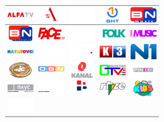 | ![](https://raw.githubusercontent.com/RevGear/logo/master/Countries/BA/AlfaTV.png) | ![](https://raw.githubusercontent.com/RevGear/logo/master/Countries/BA/AlternativnaTV.png) | ![](https://raw.githubusercontent.com/RevGear/logo/master/Countries/BA/B1TV.png) | ![](https://raw.githubusercontent.com/RevGear/logo/master/Countries/BA/BHT1.png) | ![](https://raw.githubusercontent.com/RevGear/logo/master/Countries/BA/BNMusic.png) | 
|:---:|:---:|:---:|:---:|:---:| 
| ![](https://raw.githubusercontent.com/RevGear/logo/master/Countries/BA/BNTV.png) | ![](https://raw.githubusercontent.com/RevGear/logo/master/Countries/BA/FaceTV.png) | ![](https://raw.githubusercontent.com/RevGear/logo/master/Countries/BA/Hayat.png) | ![](https://raw.githubusercontent.com/RevGear/logo/master/Countries/BA/HayatFolk.png) | ![](https://raw.githubusercontent.com/RevGear/logo/master/Countries/BA/HayatMusic.png) | 
| ![](https://raw.githubusercontent.com/RevGear/logo/master/Countries/BA/Hayatovci.png) | ![](https://raw.githubusercontent.com/RevGear/logo/master/Countries/BA/HayatPlus.png) | ![](https://raw.githubusercontent.com/RevGear/logo/master/Countries/BA/HemaTV.png) | ![](https://raw.githubusercontent.com/RevGear/logo/master/Countries/BA/K3.png) | ![](https://raw.githubusercontent.com/RevGear/logo/master/Countries/BA/N1BosniaHerzegovina.png) | 
| ![](https://raw.githubusercontent.com/RevGear/logo/master/Countries/BA/NTVIC.png) | ![](https://raw.githubusercontent.com/RevGear/logo/master/Countries/BA/OBN.png) | ![](https://raw.githubusercontent.com/RevGear/logo/master/Countries/BA/OKanal.png) | ![](https://raw.githubusercontent.com/RevGear/logo/master/Countries/BA/OTVValentino.png) | ![](https://raw.githubusercontent.com/RevGear/logo/master/Countries/BA/PinkBH.png) | 
| ![](https://raw.githubusercontent.com/RevGear/logo/master/Countries/BA/RTRSPlus.png) | ![](https://raw.githubusercontent.com/RevGear/logo/master/Countries/BA/RTRSTV.png) | ![](https://raw.githubusercontent.com/RevGear/logo/master/Countries/BA/RTVHB.png) | ![](https://raw.githubusercontent.com/RevGear/logo/master/Countries/BA/RTVZenica.png) | ![](https://raw.githubusercontent.com/RevGear/logo/master/Countries/BA/TNTKidsTV.png) | 
| ![](https://raw.githubusercontent.com/RevGear/logo/master/Countries/BA/TVSA.png)  | 
